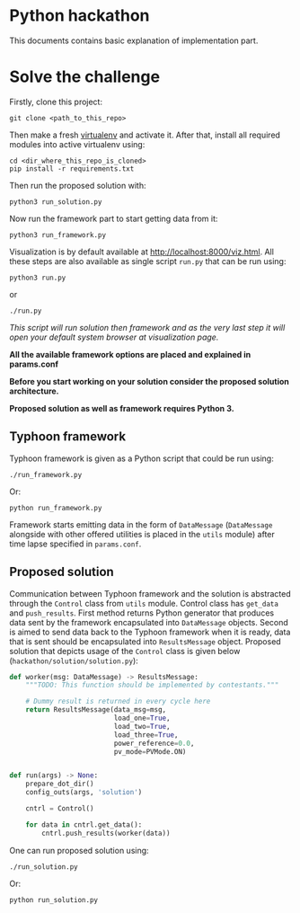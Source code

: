 # Python hackathon
This documents contains basic explanation of implementation part.

# Solve the challenge
Firstly, clone this project:

``` shell
git clone <path_to_this_repo>
```

Then make a fresh [virtualenv](https://virtualenv.pypa.io/en/stable/)
and activate it. After that, install all required modules into active
virtualenv using:

``` shell
cd <dir_where_this_repo_is_cloned>
pip install -r requirements.txt
```

Then run the proposed solution with:

``` shell
python3 run_solution.py
```

Now run the framework part to start getting data from it:

``` shell
python3 run_framework.py
```

Visualization is by default available at
[http://localhost:8000/viz.html](http://localhost:8000/viz.html). All
these steps are also available as single script `run.py` that can be
run using:

``` shell
python3 run.py
```

or

``` shell
./run.py
```

*This script will run solution then framework and as the very last
step it will open your default system browser at visualization page.*

**All the available framework options are placed and explained in
params.conf**

**Before you start working on your solution consider the proposed
solution architecture.**

**Proposed solution as well as framework requires Python 3.**

## Typhoon framework
Typhoon framework is given as a Python script that could be run using:

``` shell
./run_framework.py
```

Or:

``` shell
python run_framework.py
```

Framework starts emitting data in the form of `DataMessage`
(`DataMessage` alongside with other offered utilities is placed in the
`utils` module) after time lapse specified in `params.conf`.

## Proposed solution
Communication between Typhoon framework and the solution is abstracted
through the `Control` class from `utils` module. Control class has
`get_data` and `push_results`. First method returns Python generator
that produces data sent by the framework encapsulated into
`DataMessage` objects. Second is aimed to send data back to the
Typhoon framework when it is ready, data that is sent should be
encapsulated into `ResultsMessage` object. Proposed solution that
depicts usage of the `Control` class is given below
(`hackathon/solution/solution.py`):

``` python
def worker(msg: DataMessage) -> ResultsMessage:
    """TODO: This function should be implemented by contestants."""

    # Dummy result is returned in every cycle here
    return ResultsMessage(data_msg=msg,
                          load_one=True,
                          load_two=True,
                          load_three=True,
                          power_reference=0.0,
                          pv_mode=PVMode.ON)


def run(args) -> None:
    prepare_dot_dir()
    config_outs(args, 'solution')

    cntrl = Control()

    for data in cntrl.get_data():
        cntrl.push_results(worker(data))
```

One can run proposed solution using:

``` shell
./run_solution.py
```

Or:

``` shell
python run_solution.py
```

